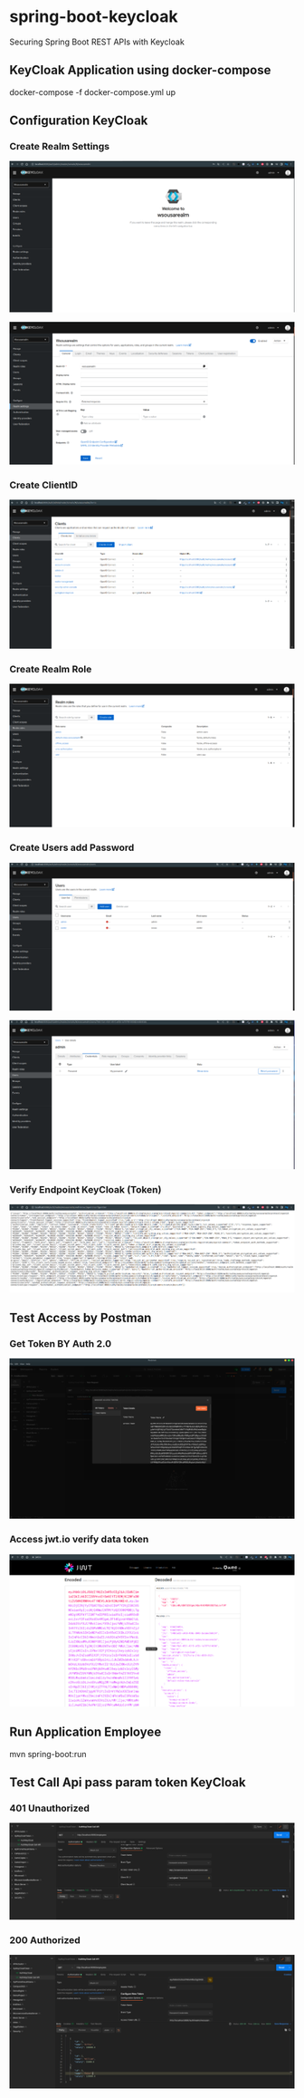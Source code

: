 # spring-boot-keycloak
Securing Spring Boot REST APIs with Keycloak


## KeyCloak Application using docker-compose

docker-compose -f docker-compose.yml up

## Configuration KeyCloak

### Create Realm Settings

![figura01](https://github.com/weder96/spring-boot-keycloak/blob/main/documentation/figura01.png)

![figura01_1](https://github.com/weder96/spring-boot-keycloak/blob/main/documentation/figura01_1.png)

### Create ClientID

![figura02](https://github.com/weder96/spring-boot-keycloak/blob/main/documentation/figura02.png)

### Create Realm Role

![figura03](https://github.com/weder96/spring-boot-keycloak/blob/main/documentation/figura03.png)

### Create Users add Password

![figura04](https://github.com/weder96/spring-boot-keycloak/blob/main/documentation/figura04.png)

![figura04_1](https://github.com/weder96/spring-boot-keycloak/blob/main/documentation/figura04_1.png)

### Verify Endpoint KeyCloak (Token)

![figura04_2](https://github.com/weder96/spring-boot-keycloak/blob/main/documentation/figura04_2.png)

## Test Access by Postman

### Get Token BY Auth 2.0

![figura05](https://github.com/weder96/spring-boot-keycloak/blob/main/documentation/figura05.png)

### Access jwt.io verify data token

![figura05_1](https://github.com/weder96/spring-boot-keycloak/blob/main/documentation/figura05_1.png)

## Run Application Employee

mvn spring-boot:run

## Test Call Api pass param token KeyCloak

### 401 Unauthorized

![figura06](https://github.com/weder96/spring-boot-keycloak/blob/main/documentation/figura06.png)

### 200 Authorized

![figura07](https://github.com/weder96/spring-boot-keycloak/blob/main/documentation/figura07.png)